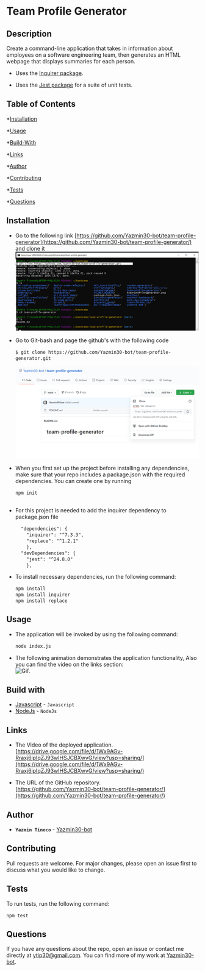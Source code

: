 # Team Profile Generator


## Description
  
  Create a command-line application that takes in information about employees on a software engineering team, then generates an HTML webpage that displays summaries for each person. 
  * Uses the [Inquirer package](https://www.npmjs.com/package/inquirer).

  * Uses the [Jest package](https://www.npmjs.com/package/jest) for a suite of unit tests.
  
## Table of Contents
  
  *[Installation](#installation)
  
  *[Usage](#usage)
  
  *[Build-With](#build-with)

  *[Links](#links)

  *[Author](#author)
  
  *[Contributing](#contributing)

  *[Tests](#tests)
  
  *[Questions](#questions)

## Installation
  * Go to the following link [https://github.com/Yazmin30-bot/team-profile-generator](https://github.com/Yazmin30-bot/team-profile-generator/) and clone it ![Git-bash commands to clone .](./Assets/images/git-clone.png)
  * Go to Git-bash and page the github's with the following code
    ```
    $ git clone https://github.com/Yazmin30-bot/team-profile-generator.git 
    ``` 
    ![Git-bash commands to clone .](./Assets/images/team-profile-generator.png)
  * When you first set up the project before installing any dependencies, make sure that your repo includes a package.json with the required dependencies. You can create one by running 
    ```
    npm init
  
    ``` 
  * For this project is needed to add the inquirer dependency to package.json file  
    ```
      "dependencies": {
        "inquirer": "^7.3.3",
        "replace": "^1.2.1"
        },
      "devDependencies": {
        "jest": "^24.8.0"
        },
    ``` 
    

  * To install necessary dependencies, run the following command:
    ```
    npm install
    npm install inquirer
    npm install replace
    ```
## Usage
  * The application will be invoked by using the following command:

    ```bash
    node index.js
    ```
  * The following animation demonstrates the application functionality, Also you can find the video on the links section:  
   ![Gif.](./Assets/gif/team-profile-generator.gif) 
   
## Build with 
  * [Javascript](https://www.javascript.com/) - `Javascript`
  * [NodeJs](https://nodejs.org/en/) - `NodeJs`

## Links
  * The Video of the deployed application.
  [https://drive.google.com/file/d/1Wx9AGv-Rraxj6ipIqZJ93wIHSJCBXwvG/view?usp=sharing/](https://drive.google.com/file/d/1Wx9AGv-Rraxj6ipIqZJ93wIHSJCBXwvG/view?usp=sharing/)

  * The URL of the GitHub repository.                                         
  [https://github.com/Yazmin30-bot/team-profile-generator/](https://github.com/Yazmin30-bot/team-profile-generator/)

## Author 
  * **`Yazmin Tinoco`**   - [Yazmin30-bot](https://github.com/Yazmin30-bot/)

## Contributing
  Pull requests are welcome. For major changes, please open an issue first to discuss what you would like to change. 

## Tests
  
  To run tests, run the following command:
  
  ```
  npm test
  ```  
  
  
## Questions
  If you have any questions about the repo, open an issue or contact me directly at ytip30@gmail.com.
  You can find more of my work at [Yazmin30-bot](https://github.com/Yazmin30-bot/).  
